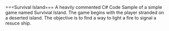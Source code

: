 ===Survival Island===
A heavily commented C# Code Sample of a simple game named Survivial Island. 
The game begins with the player stranded on a deserted island. 
The objective is to find a way to light a fire to signal a resuce ship. 
